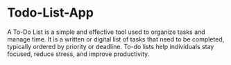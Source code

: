 # Todo-List-App


A To-Do List is a simple and effective tool used to organize tasks and manage time. It is a written or digital list of tasks that need to be completed, typically ordered by priority or deadline. To-do lists help individuals stay focused, reduce stress, and improve productivity.
